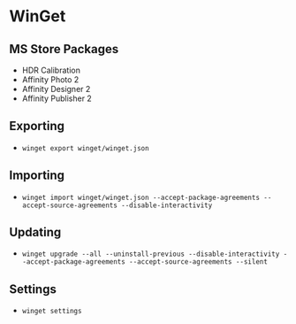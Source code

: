 # WinGet

## MS Store Packages

- HDR Calibration
- Affinity Photo 2
- Affinity Designer 2
- Affinity Publisher 2

## Exporting

- `winget export winget/winget.json`

## Importing

- `winget import winget/winget.json --accept-package-agreements --accept-source-agreements --disable-interactivity`

## Updating

- `winget upgrade --all --uninstall-previous --disable-interactivity --accept-package-agreements --accept-source-agreements --silent`

## Settings

- `winget settings`
